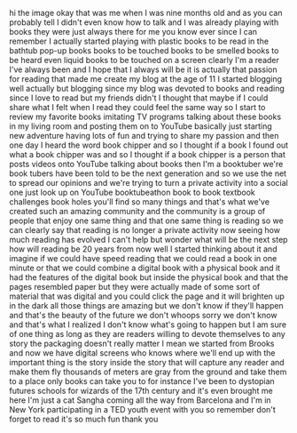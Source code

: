 
hi the image okay that was me when I was
nine months old and as you can probably
tell I didn&#39;t even know how to talk and
I was already playing with books they
were just always there for me you know
ever since I can remember I actually
started playing with plastic books to be
read in the bathtub pop-up books books
to be touched books to be smelled books
to be heard even liquid books to be
touched on a screen clearly I&#39;m a reader
I&#39;ve always been and I hope that I
always will be it is actually that
passion for reading that made me create
my blog at the age of 11 I started
blogging well actually but blogging
since my blog was devoted to books and
reading since I love to read but my
friends didn&#39;t I thought that maybe if I
could share what I felt when I read they
could feel the same way
so I start to review my favorite books
imitating TV programs talking about
these books in my living room and
posting them on to YouTube basically
just starting new adventure having lots
of fun and trying to share my passion
and then one day I heard the word book
chipper and so I thought if a book I
found out what a book chipper was and so
I thought if a book chipper is a person
that posts videos onto YouTube talking
about books
then I&#39;m a booktuber we&#39;re book tubers
have been told to be the next generation
and so we use the net to spread our
opinions and we&#39;re trying to turn a
private activity into a social one just
look up on YouTube booktubeathon book to
book textbook challenges book holes
you&#39;ll find so many things and that&#39;s
what we&#39;ve created such an amazing
community and the community is a group
of people that enjoy one same thing and
that one same thing is reading so we can
clearly say that reading is no longer a
private activity now seeing how much
reading has evolved I can&#39;t help but
wonder what will be the next step
how will reading be 20 years from now
well I started thinking about it and
imagine if we could have speed reading
that we could read a book in one minute
or that we could combine a digital book
with a physical book and it had
the features of the digital book but
inside the physical book and that the
pages resembled paper but they were
actually made of some sort of material
that was digital and you could click the
page and it will brighten up in the dark
all those things are amazing but we
don&#39;t know if they&#39;ll happen and that&#39;s
the beauty of the future we don&#39;t whoops
sorry
we don&#39;t know and that&#39;s what I realized
I don&#39;t know what&#39;s going to happen but
I am sure of one thing as long as they
are readers willing to devote themselves
to any story the packaging doesn&#39;t
really matter I mean we started from
Brooks and now we have digital screens
who knows where we&#39;ll end up with the
important thing is the story inside the
story that will capture any reader and
make them fly thousands of meters are
gray from the ground and take them to a
place only books can take you to for
instance I&#39;ve been to dystopian futures
schools for wizards of the 17th century
and it&#39;s even brought me here I&#39;m just a
cat Sangha coming all the way from
Barcelona and I&#39;m in New York
participating in a TED youth event with
you so remember don&#39;t forget to read
it&#39;s so much fun thank you
